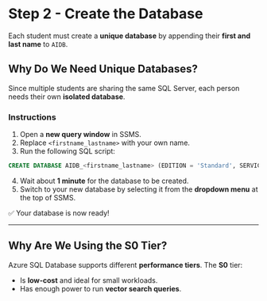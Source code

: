 # Step 2 - Create the Database

Each student must create a **unique database** by appending their **first and last name** to `AIDB`.

## Why Do We Need Unique Databases?

Since multiple students are sharing the same SQL Server, each person needs their own **isolated database**.

### Instructions

1. Open a **new query window** in SSMS.
2. Replace `<firstname_lastname>` with your own name.
3. Run the following SQL script:

```sql
CREATE DATABASE AIDB_<firstname_lastname> (EDITION = 'Standard', SERVICE_OBJECTIVE = 'S0');
```

4. Wait about **1 minute** for the database to be created.
5. Switch to your new database by selecting it from the **dropdown menu** at the top of SSMS.

✅ Your database is now ready!

---

## Why Are We Using the S0 Tier?

Azure SQL Database supports different **performance tiers**. The **S0** tier:

- Is **low-cost** and ideal for small workloads.
- Has enough power to run **vector search queries**.
